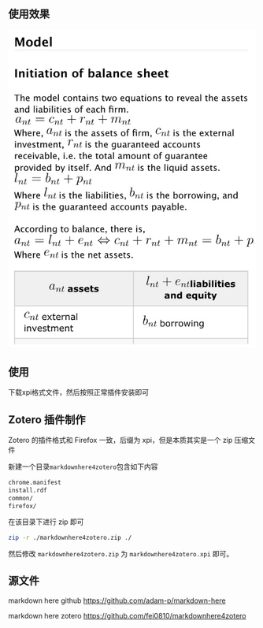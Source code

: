 ## 使用效果

![WechatIMG494](img/WechatIMG494.jpeg)

## 使用

下载xpi格式文件，然后按照正常插件安装即可

## Zotero 插件制作

Zotero 的插件格式和 Firefox 一致，后缀为 xpi，但是本质其实是一个 zip 压缩文件

新建一个目录`markdownhere4zotero`包含如下内容

```
chrome.manifest
install.rdf
common/
firefox/
```

在该目录下进行 zip 即可

```sh
zip -r ./markdownhere4zotero.zip ./
```

然后修改 `markdownhere4zotero.zip` 为 `markdownhere4zotero.xpi` 即可。

## 源文件

markdown here github https://github.com/adam-p/markdown-here

markdown here zotero https://github.com/fei0810/markdownhere4zotero